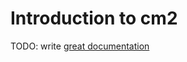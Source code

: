 # Introduction to cm2

TODO: write [great documentation](http://jacobian.org/writing/what-to-write/)
